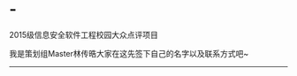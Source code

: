 # -
2015级信息安全软件工程校园大众点评项目

我是策划组Master林传晧大家在这先签下自己的名字以及联系方式吧~








--------------------------------------------------------------
